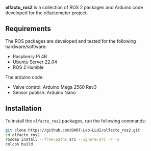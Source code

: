 **olfacto_ros2** is a collection of ROS 2 packages and Arduino code developed for the olfactometer project. 

## Requirements
The ROS packages are developed and tested for the following hardware/software:
- Raspberry Pi 4B
- Ubuntu Server 22.04
- ROS 2 Humble

The arduino code:
- Valve control: Arduino Mega 2560 Rev3
- Sensor publish: Arduino Nano

## Installation

To install the `olfacto_ros2` packages, run the following commands:

```bash
git clone https://github.com/DART-Lab-LLUI/olfacto_ros2.git
cd olfacto_ros2
rosdep install --from-paths src --ignore-src -r -y
colcon build
```
